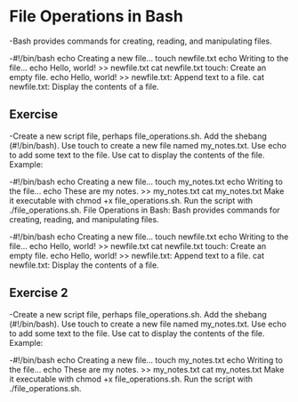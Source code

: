# File Operations in Bash

-Bash provides commands for creating, reading, and manipulating files.

-#!/bin/bash
echo Creating a new file...
touch newfile.txt
echo Writing to the file...
echo Hello, world! >> newfile.txt
cat newfile.txt
touch: Create an empty file.
echo Hello, world! >> newfile.txt: Append text to a file.
cat newfile.txt: Display the contents of a file.

## Exercise

-Create a new script file, perhaps file_operations.sh.
Add the shebang (#!/bin/bash).
Use touch to create a new file named my_notes.txt.
Use echo to add some text to the file.
Use cat to display the contents of the file.
Example:

-#!/bin/bash
echo Creating a new file...
touch my_notes.txt
echo Writing to the file...
echo These are my notes. >> my_notes.txt
cat my_notes.txt
Make it executable with chmod +x file_operations.sh.
Run the script with ./file_operations.sh.
File Operations in Bash:
Bash provides commands for creating, reading, and manipulating files.

-#!/bin/bash
echo Creating a new file...
touch newfile.txt
echo Writing to the file...
echo Hello, world! >> newfile.txt
cat newfile.txt
touch: Create an empty file.
echo Hello, world! >> newfile.txt: Append text to a file.
cat newfile.txt: Display the contents of a file.

## Exercise 2

-Create a new script file, perhaps file_operations.sh.
Add the shebang (#!/bin/bash).
Use touch to create a new file named my_notes.txt.
Use echo to add some text to the file.
Use cat to display the contents of the file.
Example:

-#!/bin/bash
echo Creating a new file...
touch my_notes.txt
echo Writing to the file...
echo These are my notes. >> my_notes.txt
cat my_notes.txt
Make it executable with chmod +x file_operations.sh.
Run the script with ./file_operations.sh.

